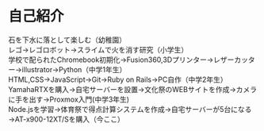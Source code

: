 # 自己紹介
石を下水に落として楽しむ（幼稚園）<br>
レゴ→レゴロボット→スライムで火を消す研究（小学生）<br>
学校で配られたChromebook初期化→Fusion360,3Dプリンター→レザーカッター→illustrator→Python（中学1年生）<br>
HTML,CSS→JavaScript→Git→Ruby on Rails→PC自作（中学2年生）<br>
YamahaRTXを購入→自宅サーバーを設置→文化祭のWEBサイトを作成→カメラに手を出す→Proxmox入門(中学3年生)<br>
Node.jsを学習→体育祭で得点計算システムを作成→自宅サーバーが5台になる→AT-x900-12XT/Sを購入（今ここ）

